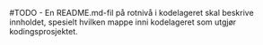 #TODO - En README.md-fil på rotnivå i kodelageret skal beskrive innholdet, spesielt hvilken mappe inni kodelageret som utgjør kodingsprosjektet.